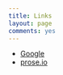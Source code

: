 ```yaml
---
title: Links
layout: page
comments: yes
---
```


 - [Google](http://www.google.com)
 - [prose.io](http://prose.io)


